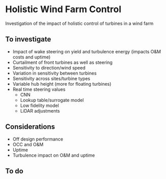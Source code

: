 # Holistic Wind Farm Control
Investigation of the impact of holistic control of turbines in a wind farm

## To investigate
- Impact of wake steering on yield and turbulence energy (impacts O&M costs and uptime)
- Curtailment of front turbines as well as steering
- Sensitivity to direction/wind speed
- Variation in sensitivity between turbines
- Sensitivity across sites/turbine types
- Variable hub height (more for floating turbines)
- Real time steering values
    - CNN
    - Lookup table/surrogate model
    - Low fidelity model
    - LiDAR adjustments

## Considerations
- Off design performance
- OCC and O&M
- Uptime
- Turbulence impact on O&M and uptime

## To do